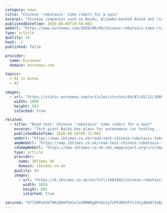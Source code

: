```yaml
---
category: news
title: "Chinese 'robotaxis' take riders for a spin"
excerpt: "Chinese companies such as Baidu, Alibaba-backed AutoX and ride ... Chinese consumers were lining up for a spin in DiDi Chuxing's self-driving taxis at a Shanghai pilot project launched in June."
publishedDateTime: 2020-08-09T19:58:00Z
webUrl: "https://www.euronews.com/2020/08/09/chinese-robotaxis-take-riders-for-a-spin"
type: article
quality: 24
heat: -1
published: false

provider:
  name: Euronews
  domain: euronews.com

topics:
  - AI in Autos
  - AI

images:
  - url: "https://static.euronews.com/articles/stories/04/87/45/12/1000x563_cmsv2_99512ff6-54ab-5902-b17f-9ff5f127ed64-4874512.jpg"
    width: 1000
    height: 563
    isCached: true

related:
  - title: "Road test: Chinese 'robotaxis' take riders for a spin"
    excerpt: "Tech giant Baidu has plans for autonomous car testing ... that the ride-hailing giant aims to operate more than a million self-driving cars by 2030. \"What we are trying to solve is the last ..."
    publishedDateTime: 2020-08-10T05:12:00Z
    webUrl: "https://www.ibtimes.co.uk/road-test-chinese-robotaxis-take-riders-spin-1681770"
    ampWebUrl: "https://amp.ibtimes.co.uk/road-test-chinese-robotaxis-take-riders-spin-1681770"
    cdnAmpWebUrl: "https://amp-ibtimes-co-uk.cdn.ampproject.org/c/s/amp.ibtimes.co.uk/road-test-chinese-robotaxis-take-riders-spin-1681770"
    type: article
    provider:
      name: IBTimes UK
      domain: ibtimes.co.uk
    quality: 44
    images:
      - url: "https://d.ibtimes.co.uk/en/full/1683802/chinese-robotaxis-take-riders-spin.jpg"
        width: 1024
        height: 681
        isCached: true

secured: "Efl50Pu63kT9KzD0oP3e1ulUJBM0Kg8P3dnJyfLMTdXRtP1tJ3ty48m973x6gKn0c02KjC1xKDDCEctqlIbnJDCLffeWAIjzZpFBwhUeHTgoOjLmhDSoxyEXiwH3wcsb0ln+1jOINbGhxhyeF52pA6kpoyH78SskYhWpXRiBmXLZ59oHgH1NRUbb9qv35RU+ozboKWhcxa5hOD+SM69IKdjYXzJ+RH9Ajy7Eu9RZnF4MwavB/zXrTIAwcewiXT0ZrFA8xvjvCM/HMb44FbsTSEbIEIqnW9vqePEI0BcOz2QpDlbdRmpKl+Sw8lV0+e6yRk6FSISN6Iw4JtwdBARD+A==;kc712EfjktkQihGWxQ4uDw=="
---
```


